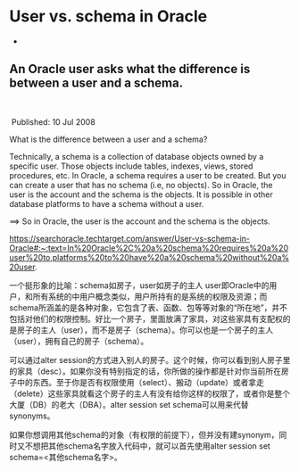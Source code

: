 # User vs. schema in Oracle

-  

## An Oracle user asks what the difference is between a user and a schema.

​		 		 		 				 				 			 		 				 				 			 		 				 				 			 		 				 				 			 		 				 			 		 			 		 		 	

​	Published: 10 Jul 2008

 What is the difference between a user and a schema?

 Technically, a schema is a collection of database objects owned by a  specific user. Those objects include tables, indexes, views, stored  procedures, etc. In Oracle, a schema requires a user to be created. But  you can create a user that has no schema (i.e, no objects). So in  Oracle, the user is the account and the schema is the objects. It is  possible in other database platforms to have a schema without a user.  



==> So in  Oracle, the user is the account and the schema is the objects.

https://searchoracle.techtarget.com/answer/User-vs-schema-in-Oracle#:~:text=In%20Oracle%2C%20a%20schema%20requires%20a%20user%20to,platforms%20to%20have%20a%20schema%20without%20a%20user.



一个挺形象的比喻：schema如房子，user如房子的主人
user即Oracle中的用户，和所有系统的中用户概念类似，用户所持有的是系统的权限及资源；而schema所涵盖的是各种对象，它包含了表、函数、包等等对象的“所在地”，并不包括对他们的权限控制。好比一个房子，里面放满了家具，对这些家具有支配权的是房子的主人（user），而不是房子（schema）。你可以也是一个房子的主人（user），拥有自己的房子（schema）。

可以通过alter session的方式进入别人的房子。这个时候，你可以看到别人房子里的家具（desc）。如果你没有特别指定的话，你所做的操作都是针对你当前所在房子中的东西。至于你是否有权限使用（select）、搬动（update）或者拿走（delete）这些家具就看这个房子的主人有没有给你这样的权限了，或者你是整个大厦（DB）的老大（DBA）。alter session set schema可以用来代替synonyms。

如果你想调用其他schema的对象（有权限的前提下），但并没有建synonym，同时又不想把其他schema名字放入代码中，就可以首先使用alter session set schema=<其他schema名字>。 



